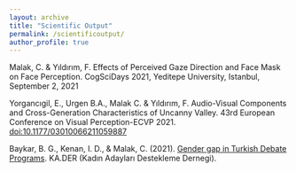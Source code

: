 ```yaml
---
layout: archive
title: "Scientific Output"
permalink: /scientificoutput/
author_profile: true
---
```



Malak, C. & Yıldırım, F. Effects of Perceived Gaze Direction and Face Mask on Face Perception. CogSciDays 2021, Yeditepe University, Istanbul, September 2, 2021

Yorgancıgil, E., Urgen B.A., Malak C. & Yıldırım, F. Audio-Visual Components and Cross-Generation Characteristics of Uncanny Valley. 43rd European Conference on Visual Perception-ECVP 2021. [doi:10.1177/03010066211059887](https://journals.sagepub.com/pb-assets/ECVP%202021%2003010066211059887-1641553299747.pdf)

Baykar, B. G., Kenan, I. D., & Malak, C. (2021). [Gender gap in Turkish Debate Programs](https://www.academia.edu/49345901/TV_Tartışmalarında_Cinsiyetler_Arası_Uçurum). KA.DER (Kadın Adayları Destekleme Dernegi).

<!---
 {% if author.googlescholar %}
 You can also find my articles on <u><a href="{{author.googlescholar}}">my Google Scholar profile</a>.</u>
 {% endif %}
 {% include base_path %}
 {% for post in site.publications reversed %}
 {% include archive-single.html %}
 {% endfor %}
 --->

